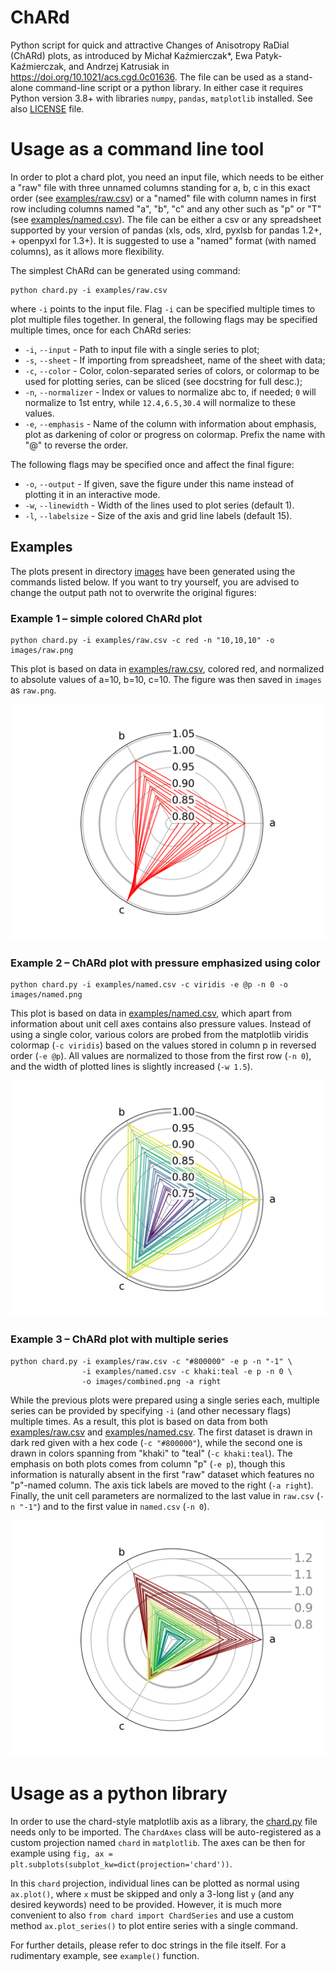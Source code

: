 # ChARd
Python script for quick and attractive Changes of Anisotropy RaDial (ChARd)
plots, as introduced by Michał Kaźmierczak*, Ewa Patyk-Kaźmierczak,
and Andrzej Katrusiak in https://doi.org/10.1021/acs.cgd.0c01636.
The file can be used as a stand-alone command-line script or a python library.
In either case it requires Python version 3.8+ with libraries
`numpy`, `pandas`, `matplotlib` installed. See also [LICENSE](LICENSE) file.

# Usage as a command line tool
In order to plot a chard plot, you need an input file, which needs to be
either a "raw" file with three unnamed columns standing for a, b, c
in this exact order (see [examples/raw.csv](examples/raw.csv))
or a "named" file with column names in first row including columns named
"a", "b", "c" and any other such as "p" or "T"
(see [examples/named.csv](examples/named.csv)).
The file can be either a csv or any spreadsheet supported by your version
of pandas (xls, ods, xlrd, pyxlsb for pandas 1.2+, + openpyxl for 1.3+).
It is suggested to use a "named" format (with named columns),
as it allows more flexibility.

The simplest ChARd can be generated using command:

    python chard.py -i examples/raw.csv

where `-i` points to the input file.
Flag `-i` can be specified multiple times to plot multiple files together.
In general, the following flags may be specified multiple times,
once for each ChARd series:

- `-i`, `--input` - Path to input file with a single series to plot;
- `-s`, `--sheet` - If importing from spreadsheet, name of the sheet with data;
- `-c`, `--color` - Color, colon-separated series of colors, or colormap
  to be used for plotting series, can be sliced (see docstring for full desc.);
- `-n`, `--normalizer` - Index or values to normalize abc to, if needed;
  `0` will normalize to 1st entry,
  while `12.4,6.5,30.4` will normalize to these values.
- `-e`, `--emphasis` - Name of the column with information about emphasis,
  plot as darkening of color or progress on colormap.
  Prefix the name with "@" to reverse the order.

The following flags may be specified once and affect the final figure:
- `-o`, `--output` - If given, save the figure under this name instead
  of plotting it in an interactive mode.
- `-w`, `--linewidth` - Width of the lines used to plot series (default 1).
- `-l`, `--labelsize` - Size of the axis and grid line labels (default 15).

## Examples

The plots present in directory [images](images) have been generated using
the commands listed below. If you want to try yourself, you are advised to
change the output path not to overwrite the original figures:

### Example 1 – simple colored ChARd plot

    python chard.py -i examples/raw.csv -c red -n "10,10,10" -o images/raw.png

This plot is based on data in [examples/raw.csv](examples/raw.csv),
colored red, and normalized to absolute values of a=10, b=10, c=10.
The figure was then saved in `images` as `raw.png`.

![Raw chard plot](images/raw.png)

### Example 2 – ChARd plot with pressure emphasized using color

    python chard.py -i examples/named.csv -c viridis -e @p -n 0 -o images/named.png

This plot is based on data in [examples/named.csv](examples/named.csv), which
apart from information about unit cell axes contains also pressure values.
Instead of using a single color, various colors are probed from the matplotlib
viridis colormap (`-c viridis`) based on the values stored in column p
in reversed order (`-e @p`). All values are normalized to those from the first
row (`-n 0`), and the width of plotted lines is slightly increased (`-w 1.5`).

![Named chard plot](images/named.png)

### Example 3 – ChARd plot with multiple series

    python chard.py -i examples/raw.csv -c "#800000" -e p -n "-1" \
                    -i examples/named.csv -c khaki:teal -e p -n 0 \
                    -o images/combined.png -a right

While the previous plots were prepared using a single series each,
multiple series can be provided by specifying `-i` (and other necessary flags)
multiple times. As a result, this plot is based on data from both
[examples/raw.csv](examples/raw.csv) and
[examples/named.csv](examples/named.csv).
The first dataset is drawn in dark red given with a hex code (`-c "#800000"`),
while the second one is drawn in colors spanning from "khaki" to "teal"
(`-c khaki:teal`). The emphasis on both plots comes from column "p" (`-e p`),
though this information is naturally absent in the first "raw" dataset
which features no "p"-named column.
The axis tick labels are moved to the right (`-a right`).
Finally, the unit cell parameters are normalized to the last value in `raw.csv`
(`-n "-1"`) and to the first value in `named.csv` (`-n 0`).

![Combined chard plot](images/combined.png)

# Usage as a python library

In order to use the chard-style matplotlib axis as a library,
the [chard.py](chard.py) file needs only to be imported.
The `ChardAxes` class will be auto-registered as a custom projection
named `chard` in `matplotlib`. The axes can be then for example using
`fig, ax = plt.subplots(subplot_kw=dict(projection='chard'))`.

In this `chard` projection, individual lines can be plotted as normal using
`ax.plot()`, where `x` must be skipped and only a 3-long list `y`
(and any desired keywords) need to be provided.
However, it is much more convenient to also `from chard import ChardSeries`
and use a custom method `ax.plot_series()` to plot entire series with
a single command.

For further details, please refer to doc strings in the file itself.
For a rudimentary example, see `example()` function.
